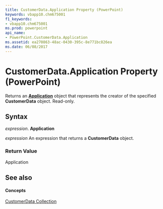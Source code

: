 ```yaml
---
title: CustomerData.Application Property (PowerPoint)
keywords: vbapp10.chm675001
f1_keywords:
- vbapp10.chm675001
ms.prod: powerpoint
api_name:
- PowerPoint.CustomerData.Application
ms.assetid: ea270863-48ac-0430-395c-8e771bc826ea
ms.date: 06/08/2017
---
```



# CustomerData.Application Property (PowerPoint)

Returns an **[Application](application-object-powerpoint.md)** object that represents the creator of the specified **CustomerData** object. Read-only.


## Syntax

 _expression_. **Application**

 _expression_ An expression that returns a **CustomerData** object.


### Return Value

Application


## See also


#### Concepts


[CustomerData Collection](customerdata-object-powerpoint.md)

